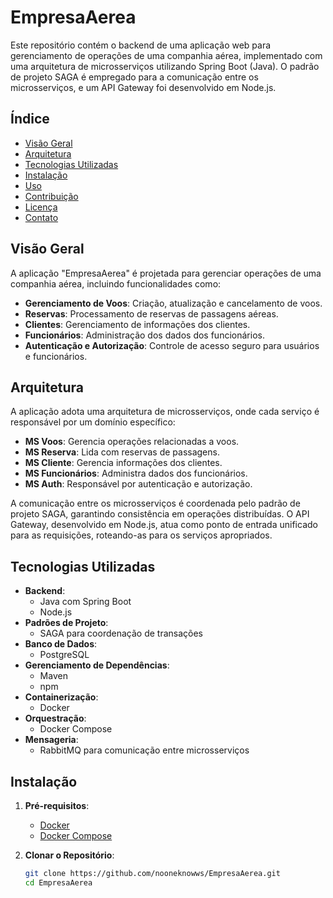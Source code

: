 # EmpresaAerea

Este repositório contém o backend de uma aplicação web para gerenciamento de operações de uma companhia aérea, implementado com uma arquitetura de microsserviços utilizando Spring Boot (Java). O padrão de projeto SAGA é empregado para a comunicação entre os microsserviços, e um API Gateway foi desenvolvido em Node.js.

## Índice

- [Visão Geral](#visão-geral)
- [Arquitetura](#arquitetura)
- [Tecnologias Utilizadas](#tecnologias-utilizadas)
- [Instalação](#instalação)
- [Uso](#uso)
- [Contribuição](#contribuição)
- [Licença](#licença)
- [Contato](#contato)

## Visão Geral

A aplicação "EmpresaAerea" é projetada para gerenciar operações de uma companhia aérea, incluindo funcionalidades como:

- **Gerenciamento de Voos**: Criação, atualização e cancelamento de voos.
- **Reservas**: Processamento de reservas de passagens aéreas.
- **Clientes**: Gerenciamento de informações dos clientes.
- **Funcionários**: Administração dos dados dos funcionários.
- **Autenticação e Autorização**: Controle de acesso seguro para usuários e funcionários.

## Arquitetura

A aplicação adota uma arquitetura de microsserviços, onde cada serviço é responsável por um domínio específico:

- **MS Voos**: Gerencia operações relacionadas a voos.
- **MS Reserva**: Lida com reservas de passagens.
- **MS Cliente**: Gerencia informações dos clientes.
- **MS Funcionários**: Administra dados dos funcionários.
- **MS Auth**: Responsável por autenticação e autorização.

A comunicação entre os microsserviços é coordenada pelo padrão de projeto SAGA, garantindo consistência em operações distribuídas. O API Gateway, desenvolvido em Node.js, atua como ponto de entrada unificado para as requisições, roteando-as para os serviços apropriados.

## Tecnologias Utilizadas

- **Backend**:
  - Java com Spring Boot
  - Node.js
- **Padrões de Projeto**:
  - SAGA para coordenação de transações
- **Banco de Dados**:
  - PostgreSQL
- **Gerenciamento de Dependências**:
  - Maven
  - npm
- **Containerização**:
  - Docker
- **Orquestração**:
  - Docker Compose
- **Mensageria**:
  - RabbitMQ para comunicação entre microsserviços

## Instalação

1. **Pré-requisitos**:
   - [Docker](https://www.docker.com/get-started)
   - [Docker Compose](https://docs.docker.com/compose/install/)

2. **Clonar o Repositório**:
   ```bash
   git clone https://github.com/nooneknowws/EmpresaAerea.git
   cd EmpresaAerea
